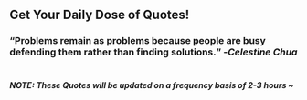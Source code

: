 ## Get Your Daily Dose of Quotes!
### <q>Problems remain as problems because people are busy defending them rather than finding solutions.</q> -<em>Celestine Chua</em> <br><br>
##### NOTE: These Quotes will be updated on a frequency basis of 2-3 hours ~
